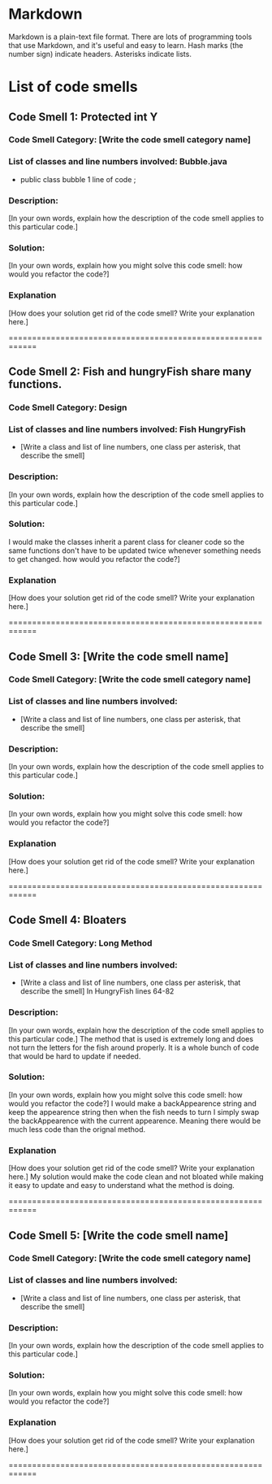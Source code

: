 # Markdown

Markdown is a plain-text file format. There are lots of programming tools that use Markdown, and it's useful and
easy to learn. Hash marks (the number sign) indicate headers. Asterisks indicate lists.

# List of code smells

## Code Smell 1: Protected int Y

### Code Smell Category: [Write the code smell category name]

### List of classes and line numbers involved: Bubble.java

* public class bubble 1 line of code ;

### Description:

[In your own words, explain how the description of the code smell applies to this particular code.]

### Solution:

[In your own words, explain how you might solve this code smell:
how would you refactor the code?]

### Explanation

[How does your solution get rid of the code smell? Write your explanation here.]

============================================================

## Code Smell 2:  Fish and hungryFish share many functions.

### Code Smell Category: Design

### List of classes and line numbers involved: Fish HungryFish

* [Write a class and list of line numbers, one class per asterisk, that describe the smell]

### Description:

[In your own words, explain how the description of the code smell applies to this particular code.]

### Solution:

 I would make the classes inherit a parent class for cleaner code so the same functions don't
 have to be updated twice whenever something needs to get changed.
how would you refactor the code?]

### Explanation

[How does your solution get rid of the code smell? Write your explanation here.]

============================================================

## Code Smell 3: [Write the code smell name]

### Code Smell Category: [Write the code smell category name]

### List of classes and line numbers involved:

* [Write a class and list of line numbers, one class per asterisk, that describe the smell]

### Description:

[In your own words, explain how the description of the code smell applies to this particular code.]

### Solution:

[In your own words, explain how you might solve this code smell:
how would you refactor the code?]

### Explanation

[How does your solution get rid of the code smell? Write your explanation here.]

============================================================

## Code Smell 4: Bloaters

### Code Smell Category: Long Method

### List of classes and line numbers involved:

* [Write a class and list of line numbers, one class per asterisk, that describe the smell]
    In HungryFish lines 64-82
### Description:

[In your own words, explain how the description of the code smell applies to this particular code.]
The method that is used is extremely long and does not turn the letters for the fish around 
properly. It is a whole bunch of code that would be hard to update if needed.
### Solution:

[In your own words, explain how you might solve this code smell:
how would you refactor the code?]
I would make a backAppearence string and keep the appearence string then when the fish needs
to turn I simply swap the backAppearence with the current appearence. Meaning there would be 
much less code than the orignal method.
### Explanation

[How does your solution get rid of the code smell? Write your explanation here.]
My solution would make the code clean and not bloated while making it easy to update
and easy to understand what the method is doing.

============================================================

## Code Smell 5: [Write the code smell name]

### Code Smell Category: [Write the code smell category name]

### List of classes and line numbers involved:

* [Write a class and list of line numbers, one class per asterisk, that describe the smell]

### Description:

[In your own words, explain how the description of the code smell applies to this particular code.]

### Solution:

[In your own words, explain how you might solve this code smell:
how would you refactor the code?]

### Explanation

[How does your solution get rid of the code smell? Write your explanation here.]

============================================================
